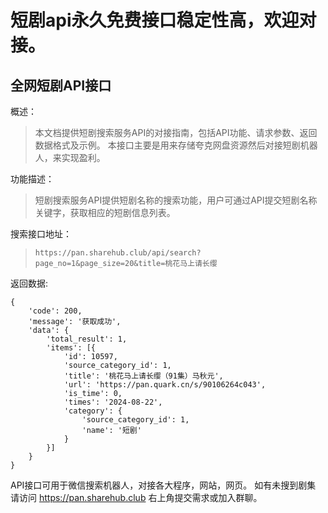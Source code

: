 # 短剧api永久免费接口稳定性高，欢迎对接。
## 全网短剧API接口


概述：
> 本文档提供短剧搜索服务API的对接指南，包括API功能、请求参数、返回数据格式及示例。 本接口主要是用来存储夸克网盘资源然后对接短剧机器人，来实现盈利。

功能描述：
> 短剧搜索服务API提供短剧名称的搜索功能，用户可通过API提交短剧名称关键字，获取相应的短剧信息列表。

搜索接口地址：<br/>
> `https://pan.sharehub.club/api/search?page_no=1&page_size=20&title=桃花马上请长缨`

返回数据:
```
{
	'code': 200,
	'message': '获取成功',
	'data': {
		'total_result': 1,
		'items': [{
			'id': 10597,
			'source_category_id': 1,
			'title': '桃花马上请长缨（91集）马秋元',
			'url': 'https://pan.quark.cn/s/90106264c043',
			'is_time': 0,
			'times': '2024-08-22',
			'category': {
				'source_category_id': 1,
				'name': '短剧'
			}
		}]
	}
}
```
API接口可用于微信搜索机器人，对接各大程序，网站，网页。
如有未搜到剧集
请访问
https://pan.sharehub.club
右上角提交需求或加入群聊。
